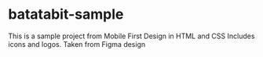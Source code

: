 # batatabit-sample
This is a sample project from Mobile First Design in HTML and CSS
Includes icons and logos.
Taken from Figma design
